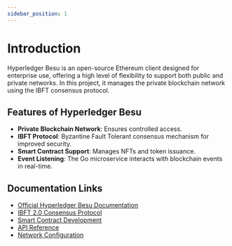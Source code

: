```yaml
---
sidebar_position: 1
---
```


# Introduction

Hyperledger Besu is an open-source Ethereum client designed for enterprise use, offering a high level of flexibility to support both public and private networks. In this project, it manages the private blockchain network using the IBFT consensus protocol.

## Features of Hyperledger Besu

- **Private Blockchain Network**: Ensures controlled access.
- **IBFT Protocol**: Byzantine Fault Tolerant consensus mechanism for improved security.
- **Smart Contract Support**: Manages NFTs and token issuance.
- **Event Listening**: The Go microservice interacts with blockchain events in real-time.

## Documentation Links

- [Official Hyperledger Besu Documentation](https://besu.hyperledger.org/en/stable/)
- [IBFT 2.0 Consensus Protocol](https://besu.hyperledger.org/en/stable/private-networks/how-to/configure/consensus/ibft/)
- [Smart Contract Development](https://besu.hyperledger.org/en/stable/private-networks/how-to/develop/smart-contracts/)
- [API Reference](https://besu.hyperledger.org/en/stable/public-networks/reference/api/)
- [Network Configuration](https://besu.hyperledger.org/en/stable/private-networks/how-to/configure/network-id/)


